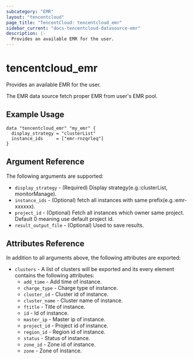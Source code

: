 ```yaml
---
subcategory: "EMR"
layout: "tencentcloud"
page_title: "TencentCloud: tencentcloud_emr"
sidebar_current: "docs-tencentcloud-datasource-emr"
description: |-
  Provides an available EMR for the user.
---
```


# tencentcloud_emr

Provides an available EMR for the user.

The EMR data source fetch proper EMR from user's EMR pool.

## Example Usage

```hcl
data "tencentcloud_emr" "my_emr" {
  display_strategy = "clusterList"
  instance_ids     = ["emr-rnzqrleq"]
}
```

## Argument Reference

The following arguments are supported:

* `display_strategy` - (Required) Display strategy(e.g.:clusterList, monitorManage).
* `instance_ids` - (Optional) fetch all instances with same prefix(e.g.:emr-xxxxxx).
* `project_id` - (Optional) Fetch all instances which owner same project. Default 0 meaning use default project id.
* `result_output_file` - (Optional) Used to save results.

## Attributes Reference

In addition to all arguments above, the following attributes are exported:

* `clusters` - A list of clusters will be exported and its every element contains the following attributes:
  * `add_time` - Add time of instance.
  * `charge_type` - Charge type of instance.
  * `cluster_id` - Cluster id of instance.
  * `cluster_name` - Cluster name of instance.
  * `ftitle` - Title of instance.
  * `id` - Id of instance.
  * `master_ip` - Master ip of instance.
  * `project_id` - Project id of instance.
  * `region_id` - Region id of instance.
  * `status` - Status of instance.
  * `zone_id` - Zone id of instance.
  * `zone` - Zone of instance.


